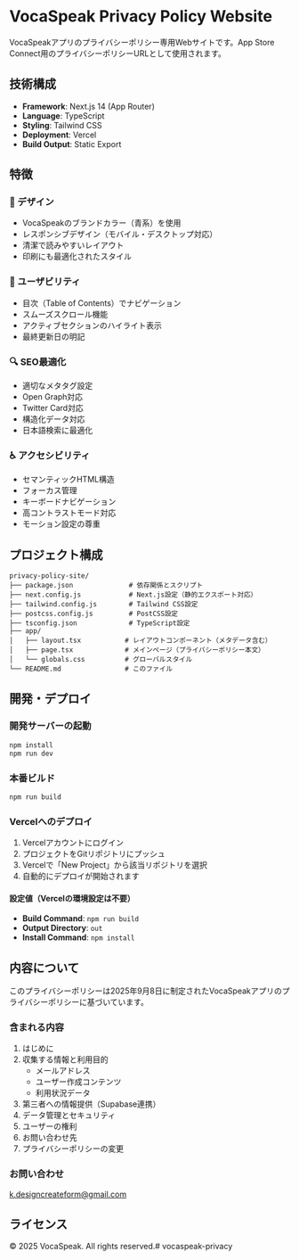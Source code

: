 # VocaSpeak Privacy Policy Website

VocaSpeakアプリのプライバシーポリシー専用Webサイトです。App Store Connect用のプライバシーポリシーURLとして使用されます。

## 技術構成

- **Framework**: Next.js 14 (App Router)
- **Language**: TypeScript
- **Styling**: Tailwind CSS
- **Deployment**: Vercel
- **Build Output**: Static Export

## 特徴

### 🎨 デザイン
- VocaSpeakのブランドカラー（青系）を使用
- レスポンシブデザイン（モバイル・デスクトップ対応）
- 清潔で読みやすいレイアウト
- 印刷にも最適化されたスタイル

### 🧭 ユーザビリティ
- 目次（Table of Contents）でナビゲーション
- スムーズスクロール機能
- アクティブセクションのハイライト表示
- 最終更新日の明記

### 🔍 SEO最適化
- 適切なメタタグ設定
- Open Graph対応
- Twitter Card対応
- 構造化データ対応
- 日本語検索に最適化

### ♿ アクセシビリティ
- セマンティックHTML構造
- フォーカス管理
- キーボードナビゲーション
- 高コントラストモード対応
- モーション設定の尊重

## プロジェクト構成

```
privacy-policy-site/
├── package.json              # 依存関係とスクリプト
├── next.config.js            # Next.js設定（静的エクスポート対応）
├── tailwind.config.js        # Tailwind CSS設定
├── postcss.config.js         # PostCSS設定
├── tsconfig.json             # TypeScript設定
├── app/
│   ├── layout.tsx           # レイアウトコンポーネント（メタデータ含む）
│   ├── page.tsx             # メインページ（プライバシーポリシー本文）
│   └── globals.css          # グローバルスタイル
└── README.md                # このファイル
```

## 開発・デプロイ

### 開発サーバーの起動
```bash
npm install
npm run dev
```

### 本番ビルド
```bash
npm run build
```

### Vercelへのデプロイ

1. Vercelアカウントにログイン
2. プロジェクトをGitリポジトリにプッシュ
3. Vercelで「New Project」から該当リポジトリを選択
4. 自動的にデプロイが開始されます

#### 設定値（Vercelの環境設定は不要）
- **Build Command**: `npm run build`
- **Output Directory**: `out`
- **Install Command**: `npm install`

## 内容について

このプライバシーポリシーは2025年9月8日に制定されたVocaSpeakアプリのプライバシーポリシーに基づいています。

### 含まれる内容
1. はじめに
2. 収集する情報と利用目的
   - メールアドレス
   - ユーザー作成コンテンツ
   - 利用状況データ
3. 第三者への情報提供（Supabase連携）
4. データ管理とセキュリティ
5. ユーザーの権利
6. お問い合わせ先
7. プライバシーポリシーの変更

### お問い合わせ
k.designcreateform@gmail.com

## ライセンス

© 2025 VocaSpeak. All rights reserved.# vocaspeak-privacy
